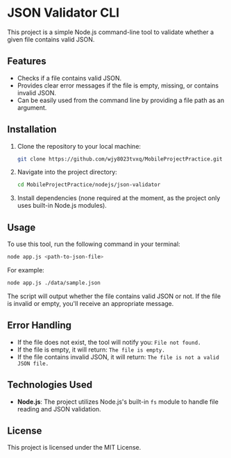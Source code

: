 
# JSON Validator CLI

This project is a simple Node.js command-line tool to validate whether a given file contains valid JSON.

## Features

- Checks if a file contains valid JSON.
- Provides clear error messages if the file is empty, missing, or contains invalid JSON.
- Can be easily used from the command line by providing a file path as an argument.

## Installation

1. Clone the repository to your local machine:
   ```bash
   git clone https://github.com/wjy8023tvxq/MobileProjectPractice.git
   ```
   
2. Navigate into the project directory:
   ```bash
   cd MobileProjectPractice/nodejs/json-validator
   ```

3. Install dependencies (none required at the moment, as the project only uses built-in Node.js modules).

## Usage

To use this tool, run the following command in your terminal:

```bash
node app.js <path-to-json-file>
```

For example:

```bash
node app.js ./data/sample.json
```

The script will output whether the file contains valid JSON or not. If the file is invalid or empty, you'll receive an appropriate message.

## Error Handling

- If the file does not exist, the tool will notify you: `File not found.`
- If the file is empty, it will return: `The file is empty.`
- If the file contains invalid JSON, it will return: `The file is not a valid JSON file.`

## Technologies Used

- **Node.js**: The project utilizes Node.js's built-in `fs` module to handle file reading and JSON validation.

## License

This project is licensed under the MIT License.

